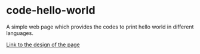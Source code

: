 # code-hello-world
A simple web page which provides the codes to print hello world in different languages.

[Link to the design of the page](https://www.figma.com/file/HjthkT53sR4vtRS8gbYAO8/Hello-World?node-id=0%3A1&t=lnSZKhAXQ0Z7fKZN-1)
